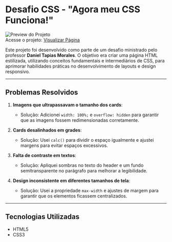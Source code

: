 # Desafio CSS - "Agora meu CSS Funciona!"

![Preview do Projeto](https://github.com/user-attachments/assets/1d0f85d9-ddfa-44c1-924e-778181db01e5)  
Acesse o projeto: [Visualizar Página](https://devrafcks.github.io/Desafio-CSS/)

Este projeto foi desenvolvido como parte de um desafio ministrado pelo professor **Daniel Tapias Morales**. O objetivo era criar uma página HTML estilizada, utilizando conceitos fundamentais e intermediários de CSS, para aprimorar habilidades práticas no desenvolvimento de layouts e design responsivo.

---
## Problemas Resolvidos

1. **Imagens que ultrapassavam o tamanho dos cards**:
   - Solução: Adicionei `width: 100%;` e `overflow: hidden` para garantir que as imagens fossem redimensionadas corretamente.

2. **Cards desalinhados em grades**:
   - Solução: Usei `calc()` para dividir o espaço igualmente e ajustei margens para evitar espaços excessivos.

3. **Falta de contraste em textos**:
   - Solução: Apliquei sombras no texto do header e um fundo semitransparente no parágrafo para melhorar a legibilidade.

4. **Design inconsistente em diferentes tamanhos de tela**:
   - Solução: Usei a propriedade `max-width` e ajustes de margem para garantir que os elementos ficassem centralizados.

---

## Tecnologias Utilizadas
- HTML5
- CSS3
